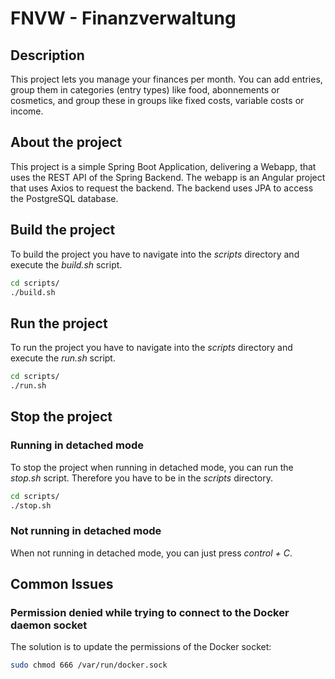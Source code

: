 # FNVW - Finanzverwaltung

## Description

This project lets you manage your finances per month. You can add entries, group them in categories (entry types) like food, abonnements or cosmetics, and group these in groups like fixed costs, variable costs or income.

## About the project

This project is a simple Spring Boot Application, delivering a Webapp, that uses the REST API of the Spring Backend. The webapp is an Angular project that uses Axios to request the backend. The backend uses JPA to access the PostgreSQL database.

## Build the project

To build the project you have to navigate into the _scripts_ directory and execute the _build.sh_ script.

```bash
cd scripts/
./build.sh
```

## Run the project

To run the project you have to navigate into the _scripts_ directory and execute the _run.sh_ script.

```bash
cd scripts/
./run.sh
```

## Stop the project

### Running in detached mode

To stop the project when running in detached mode, you can run the _stop.sh_ script. Therefore you have to be in the _scripts_ directory.

```bash
cd scripts/
./stop.sh
```

### Not running in detached mode

When not running in detached mode, you can just press _control + C_.

## Common Issues

### Permission denied while trying to connect to the Docker daemon socket

The solution is to update the permissions of the Docker socket:

```bash
sudo chmod 666 /var/run/docker.sock
```
